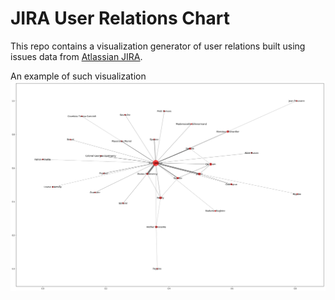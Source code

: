 # JIRA User Relations Chart

This repo contains a visualization generator of user relations built using issues data from [Atlassian JIRA](https://www.atlassian.com/software/jira).

An example of such visualization
![An example of JIRA users relations chart](example/relations-chart.png)
